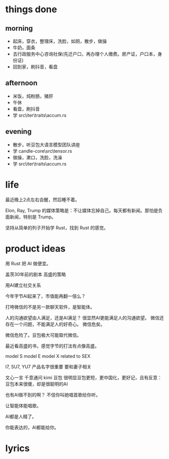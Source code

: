 # things done
## morning
* 起床，穿衣，整理床，洗脸，如厕，散步，做操
* 牛奶，面条
* 去行政服务中心咨询社保(先迁户口，再办理个人缴费。房产证，户口本，身份证)
* 回到家，刷抖音，看盘
## afternoon
* 米饭，炖粉肠，猪肝
* 午休
* 看盘，刷抖音
* 学 src\iter\traits\accum.rs
## evening
* 散步，听豆包大语言模型团队讲座
* 学 candle-core\src\tensor.rs
* 做操，漱口，洗脸，洗澡
* 学 src\iter\traits\accum.rs

# life
最近晚上2点左右会醒，然后睡不着。

Elon, Ray, Trump 的媒体策略是：不让媒体忘掉自己。每天都有新闻。那怕是负面新闻，特别是 Trump。

坚持从简单的列子开始学 Rust，找到 Rust 的感觉。

# product ideas
用 Rust 把 AI 做便宜。

盖茨30年前的剧本
高盛的策略

用AI建立社交关系

今年字节AI起来了，市值能再翻一倍么？

打垮微信的不是另一款聊天软件，是智能体。

人的沟通欲望由人满足，还是AI满足？
很显然AI更能满足人的沟通欲望。
微信还存在一个问题，不能满足人的好奇心。
微信危矣。

微信危险了。豆包极大可能取代微信。

最近看高盛的书，感觉字节的打法有点像高盛。

model S
model E
model X
related to SEX

I7, SU7, YU7
产品名字很重要
要和妻子相关

文心一言
千意通问
kimi
豆包
很明显豆包更短，更中国化，更好记，且有反意：豆包本来很傻，却是很聪明的AI

也有AI做不到的啊？
不信你叫她唱首歌给你听。

让智能体能唱歌。

AI都是人精了。

你能表达的，AI都能给你。

# lyrics
